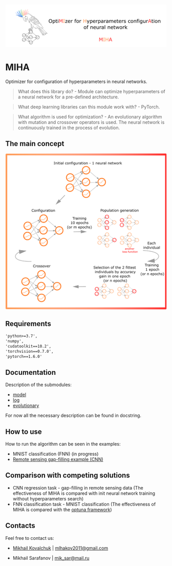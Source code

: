 # ![miha_logo.png](https://raw.githubusercontent.com/Dreamlone/MIHA/main/images/logo.png)

# MIHA
Optimizer for configuration of hyperparameters in neural networks. 

> What does this library do? - Module can optimize hyperparameters of a neural network for a pre-defined architecture.

> What deep learning libraries can this module work with? - PyTorch.

> What algorithm is used for optimization? - An evolutionary algorithm with mutation and crossover operators is used. The neural network is continuously trained in the process of evolution.
>
## The main concept

![main_concept.png](https://raw.githubusercontent.com/Dreamlone/MIHA/main/images/main_concept.png)

## Requirements
    'python>=3.7',
    'numpy',
    'cudatoolkit==10.2',
    'torchvision==0.7.0',
    'pytorch==1.6.0'
    
## Documentation

Description of the submodules:
* [model](https://github.com/Dreamlone/MIHA/blob/main/docs/model.md)
* [log](https://github.com/Dreamlone/MIHA/blob/main/docs/log.md)
* [evolutionary](https://github.com/Dreamlone/MIHA/blob/main/docs/evolutionary.md)

For now all the necessary description can be found in docstring.

## How to use

How to run the algorithm can be seen in the examples:
* MNIST classification (FNN) (in progress)
* [Remote sensing gap-filling example (CNN)](https://github.com/Dreamlone/MIHA/blob/main/examples/CNN_autoencoder_gapfilling.py)

## Comparison with competing solutions

* CNN regression task - gap-filling in remote sensing data (The effectiveness of 
MIHA is compared with init neural network training without hyperparameters search)
* FNN classification task - MNIST classification (The effectiveness of 
MIHA is compared with the [optuna framework](https://github.com/optuna/optuna))


## Contacts

Feel free to contact us:

* [Mikhail Kovalchuk](https://github.com/angrymuskrat) | mlhakov2011@gmail.com 

* Mikhail Sarafanov | mik_sar@mail.ru

